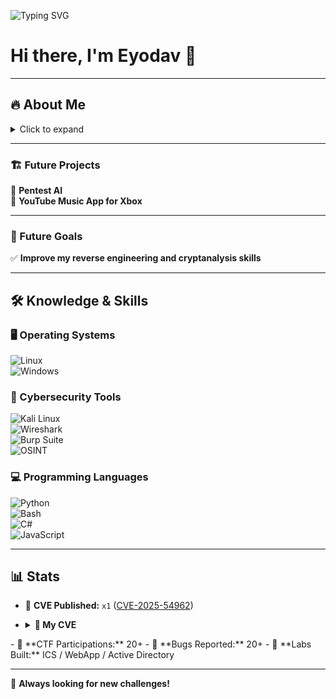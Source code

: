 ![Typing SVG](https://readme-typing-svg.demolab.com?font=Bungee+Shade&size=40&pause=1000&color=00FF00&center=true&width=1000&height=60&lines=Welcome+to+my+GitHub!;Always+learning+and+hack!)

# Hi there, I'm Eyodav 👋  

---

## 🔥 About Me  

<details>
  <summary>Click to expand</summary>

🔹 **Pentester | Cybersecurity Student**  
🔹 **CTF Player & Bug Hunter**  

### 📝 Quick Facts  
- **Name:** Eyodav  
- **Location:** France 🇫🇷  
- **Specialties:**  
  - **Pentesting** 🔥  
  - **Bug Hunting** 🐞  
  - **Forensics & OSINT** 🔍  

- **Currently improving my skills in:**  
  - **Cryptanalysis & Reverse Engineering**  

- **I’m currently learning:** Everything I can! 🚀  

</details>

---

### 🏗️ Future Projects  
🚀 **Pentest AI**  
🎵 **YouTube Music App for Xbox**  

---

### 🎯 Future Goals  
✅ **Improve my reverse engineering and cryptanalysis skills**  

---

## 🛠️ Knowledge & Skills  

### 🖥️ Operating Systems  
![Linux](https://img.shields.io/badge/Linux-FCC624?style=flat-square&logo=linux&logoColor=black)  
![Windows](https://img.shields.io/badge/Windows-0078D6?style=flat-square&logo=windows&logoColor=white)  

### 🔹 Cybersecurity Tools  
![Kali Linux](https://img.shields.io/badge/Kali_Linux-557C94?style=flat-square&logo=kalilinux&logoColor=white)  
![Wireshark](https://img.shields.io/badge/Wireshark-1679A7?style=flat-square&logo=wireshark&logoColor=white)  
![Burp Suite](https://img.shields.io/badge/Burp_Suite-FF6600?style=flat-square&logo=burp-suite&logoColor=white)  
![OSINT](https://img.shields.io/badge/OSINT-1E90FF?style=flat-square&logo=detective&logoColor=white)  

### 💻 Programming Languages  
![Python](https://img.shields.io/badge/Python-3776AB?style=flat-square&logo=python&logoColor=white)  
![Bash](https://img.shields.io/badge/Bash-4EAA25?style=flat-square&logo=gnubash&logoColor=white)  
![C#](https://img.shields.io/badge/C%23-239120?style=flat-square&logo=csharp&logoColor=white)  
![JavaScript](https://img.shields.io/badge/JavaScript-F7DF1E?style=flat-square&logo=javascript&logoColor=black)  

---

## 📊 Stats  

- 🧠 **CVE Published:** `x1` ([CVE-2025-54962](https://www.cve.org/CVERecord?id=CVE-2025-54962))
- <details>
  <summary><b>🚨 My CVE </b></summary>

  | CVE Identifier                                                    | Description                                          | Links                                                                                                                                     |
  |-------------------------------------------------------------------|------------------------------------------------------|-------------------------------------------------------------------------------------------------------------------------------------------|
  | 🧠 CVE-2025-54962                                           | Unfiltred File Upload OpenPLC                  | [GitHub]([https://github.com/Chocapikk/CVE-2023-50917](https://github.com/Eyodav/CVE-2025-54962))                                  

</details>  
- 🔐 **CTF Participations:** 20+  
- 🐞 **Bugs Reported:** 20+  
- 🧪 **Labs Built:** ICS / WebApp / Active Directory  

---

🚀 **Always looking for new challenges!**  
